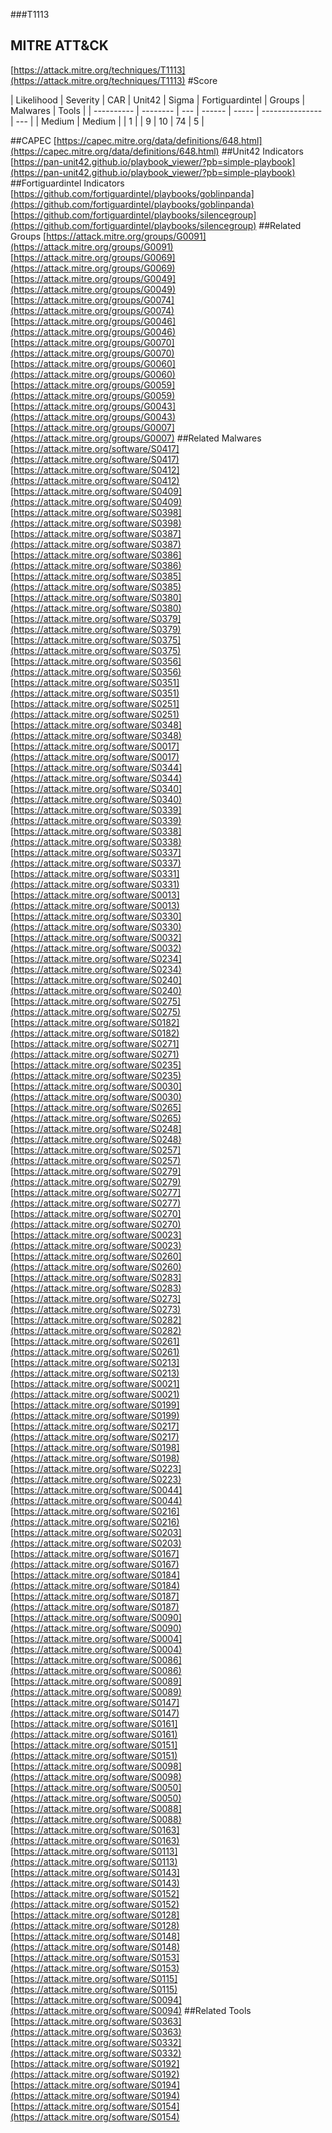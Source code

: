 ###T1113
## MITRE ATT&CK
[https://attack.mitre.org/techniques/T1113](https://attack.mitre.org/techniques/T1113)
#Score

| Likelihood | Severity | CAR | Unit42 | Sigma | Fortiguardintel | Groups | Malwares | Tools |
| ---------- | -------- | --- | ------ | ----- | --------------- | ---  |
| Medium | Medium |   | 1 |   | 9 | 10 | 74 | 5 |

##CAPEC
[https://capec.mitre.org/data/definitions/648.html](https://capec.mitre.org/data/definitions/648.html)
[]()
##Unit42 Indicators
[https://pan-unit42.github.io/playbook_viewer/?pb=simple-playbook](https://pan-unit42.github.io/playbook_viewer/?pb=simple-playbook)
[]()
##Fortiguardintel Indicators
[https://github.com/fortiguardintel/playbooks/goblinpanda](https://github.com/fortiguardintel/playbooks/goblinpanda)
[https://github.com/fortiguardintel/playbooks/silencegroup](https://github.com/fortiguardintel/playbooks/silencegroup)
[]()
##Related Groups
[https://attack.mitre.org/groups/G0091](https://attack.mitre.org/groups/G0091)
[https://attack.mitre.org/groups/G0069](https://attack.mitre.org/groups/G0069)
[https://attack.mitre.org/groups/G0049](https://attack.mitre.org/groups/G0049)
[https://attack.mitre.org/groups/G0074](https://attack.mitre.org/groups/G0074)
[https://attack.mitre.org/groups/G0046](https://attack.mitre.org/groups/G0046)
[https://attack.mitre.org/groups/G0070](https://attack.mitre.org/groups/G0070)
[https://attack.mitre.org/groups/G0060](https://attack.mitre.org/groups/G0060)
[https://attack.mitre.org/groups/G0059](https://attack.mitre.org/groups/G0059)
[https://attack.mitre.org/groups/G0043](https://attack.mitre.org/groups/G0043)
[https://attack.mitre.org/groups/G0007](https://attack.mitre.org/groups/G0007)
[]()
##Related Malwares
[https://attack.mitre.org/software/S0417](https://attack.mitre.org/software/S0417)
[https://attack.mitre.org/software/S0412](https://attack.mitre.org/software/S0412)
[https://attack.mitre.org/software/S0409](https://attack.mitre.org/software/S0409)
[https://attack.mitre.org/software/S0398](https://attack.mitre.org/software/S0398)
[https://attack.mitre.org/software/S0387](https://attack.mitre.org/software/S0387)
[https://attack.mitre.org/software/S0386](https://attack.mitre.org/software/S0386)
[https://attack.mitre.org/software/S0385](https://attack.mitre.org/software/S0385)
[https://attack.mitre.org/software/S0380](https://attack.mitre.org/software/S0380)
[https://attack.mitre.org/software/S0379](https://attack.mitre.org/software/S0379)
[https://attack.mitre.org/software/S0375](https://attack.mitre.org/software/S0375)
[https://attack.mitre.org/software/S0356](https://attack.mitre.org/software/S0356)
[https://attack.mitre.org/software/S0351](https://attack.mitre.org/software/S0351)
[https://attack.mitre.org/software/S0251](https://attack.mitre.org/software/S0251)
[https://attack.mitre.org/software/S0348](https://attack.mitre.org/software/S0348)
[https://attack.mitre.org/software/S0017](https://attack.mitre.org/software/S0017)
[https://attack.mitre.org/software/S0344](https://attack.mitre.org/software/S0344)
[https://attack.mitre.org/software/S0340](https://attack.mitre.org/software/S0340)
[https://attack.mitre.org/software/S0339](https://attack.mitre.org/software/S0339)
[https://attack.mitre.org/software/S0338](https://attack.mitre.org/software/S0338)
[https://attack.mitre.org/software/S0337](https://attack.mitre.org/software/S0337)
[https://attack.mitre.org/software/S0331](https://attack.mitre.org/software/S0331)
[https://attack.mitre.org/software/S0013](https://attack.mitre.org/software/S0013)
[https://attack.mitre.org/software/S0330](https://attack.mitre.org/software/S0330)
[https://attack.mitre.org/software/S0032](https://attack.mitre.org/software/S0032)
[https://attack.mitre.org/software/S0234](https://attack.mitre.org/software/S0234)
[https://attack.mitre.org/software/S0240](https://attack.mitre.org/software/S0240)
[https://attack.mitre.org/software/S0275](https://attack.mitre.org/software/S0275)
[https://attack.mitre.org/software/S0182](https://attack.mitre.org/software/S0182)
[https://attack.mitre.org/software/S0271](https://attack.mitre.org/software/S0271)
[https://attack.mitre.org/software/S0235](https://attack.mitre.org/software/S0235)
[https://attack.mitre.org/software/S0030](https://attack.mitre.org/software/S0030)
[https://attack.mitre.org/software/S0265](https://attack.mitre.org/software/S0265)
[https://attack.mitre.org/software/S0248](https://attack.mitre.org/software/S0248)
[https://attack.mitre.org/software/S0257](https://attack.mitre.org/software/S0257)
[https://attack.mitre.org/software/S0279](https://attack.mitre.org/software/S0279)
[https://attack.mitre.org/software/S0277](https://attack.mitre.org/software/S0277)
[https://attack.mitre.org/software/S0270](https://attack.mitre.org/software/S0270)
[https://attack.mitre.org/software/S0023](https://attack.mitre.org/software/S0023)
[https://attack.mitre.org/software/S0260](https://attack.mitre.org/software/S0260)
[https://attack.mitre.org/software/S0283](https://attack.mitre.org/software/S0283)
[https://attack.mitre.org/software/S0273](https://attack.mitre.org/software/S0273)
[https://attack.mitre.org/software/S0282](https://attack.mitre.org/software/S0282)
[https://attack.mitre.org/software/S0261](https://attack.mitre.org/software/S0261)
[https://attack.mitre.org/software/S0213](https://attack.mitre.org/software/S0213)
[https://attack.mitre.org/software/S0021](https://attack.mitre.org/software/S0021)
[https://attack.mitre.org/software/S0199](https://attack.mitre.org/software/S0199)
[https://attack.mitre.org/software/S0217](https://attack.mitre.org/software/S0217)
[https://attack.mitre.org/software/S0198](https://attack.mitre.org/software/S0198)
[https://attack.mitre.org/software/S0223](https://attack.mitre.org/software/S0223)
[https://attack.mitre.org/software/S0044](https://attack.mitre.org/software/S0044)
[https://attack.mitre.org/software/S0216](https://attack.mitre.org/software/S0216)
[https://attack.mitre.org/software/S0203](https://attack.mitre.org/software/S0203)
[https://attack.mitre.org/software/S0167](https://attack.mitre.org/software/S0167)
[https://attack.mitre.org/software/S0184](https://attack.mitre.org/software/S0184)
[https://attack.mitre.org/software/S0187](https://attack.mitre.org/software/S0187)
[https://attack.mitre.org/software/S0090](https://attack.mitre.org/software/S0090)
[https://attack.mitre.org/software/S0004](https://attack.mitre.org/software/S0004)
[https://attack.mitre.org/software/S0086](https://attack.mitre.org/software/S0086)
[https://attack.mitre.org/software/S0089](https://attack.mitre.org/software/S0089)
[https://attack.mitre.org/software/S0147](https://attack.mitre.org/software/S0147)
[https://attack.mitre.org/software/S0161](https://attack.mitre.org/software/S0161)
[https://attack.mitre.org/software/S0151](https://attack.mitre.org/software/S0151)
[https://attack.mitre.org/software/S0098](https://attack.mitre.org/software/S0098)
[https://attack.mitre.org/software/S0050](https://attack.mitre.org/software/S0050)
[https://attack.mitre.org/software/S0088](https://attack.mitre.org/software/S0088)
[https://attack.mitre.org/software/S0163](https://attack.mitre.org/software/S0163)
[https://attack.mitre.org/software/S0113](https://attack.mitre.org/software/S0113)
[https://attack.mitre.org/software/S0143](https://attack.mitre.org/software/S0143)
[https://attack.mitre.org/software/S0152](https://attack.mitre.org/software/S0152)
[https://attack.mitre.org/software/S0128](https://attack.mitre.org/software/S0128)
[https://attack.mitre.org/software/S0148](https://attack.mitre.org/software/S0148)
[https://attack.mitre.org/software/S0153](https://attack.mitre.org/software/S0153)
[https://attack.mitre.org/software/S0115](https://attack.mitre.org/software/S0115)
[https://attack.mitre.org/software/S0094](https://attack.mitre.org/software/S0094)
[]()
##Related Tools
[https://attack.mitre.org/software/S0363](https://attack.mitre.org/software/S0363)
[https://attack.mitre.org/software/S0332](https://attack.mitre.org/software/S0332)
[https://attack.mitre.org/software/S0192](https://attack.mitre.org/software/S0192)
[https://attack.mitre.org/software/S0194](https://attack.mitre.org/software/S0194)
[https://attack.mitre.org/software/S0154](https://attack.mitre.org/software/S0154)
[]()
